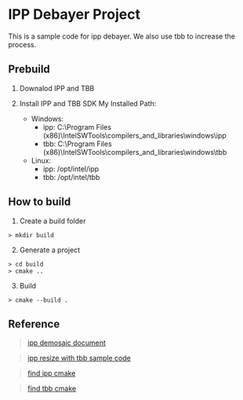 # IPP Debayer Project

This is a sample code for ipp debayer. We also use tbb to increase the process.

## Prebuild

1. Downalod IPP and TBB

3. Install IPP and TBB SDK
My Installed Path: 
    * Windows: 
        * ipp: C:\Program Files (x86)\IntelSWTools\compilers_and_libraries\windows\ipp
        * tbb: C:\Program Files (x86)\IntelSWTools\compilers_and_libraries\windows\tbb
    * Linux: 
        * ipp: /opt/intel/ipp
        * tbb: /opt/intel/tbb


## How to build 

1. Create a build folder
```
> mkdir build
```
2. Generate a project
```
> cd build
> cmake ..
```
3. Build
```
> cmake --build .
```

## Reference

> [ipp demosaic document](https://software.intel.com/en-us/ipp-dev-reference-demosaicahd)

> [ipp resize with tbb sample code](https://stackoverflow.com/questions/39874560/resizing-an-image-using-intels-integrated-performance-primitives)

> [find ipp cmake](https://github.com/hanjianwei/cmake-modules/blob/master/FindIPP.cmake)

> [find tbb cmake](https://github.com/justusc/FindTBB/blob/master/FindTBB.cmake)
